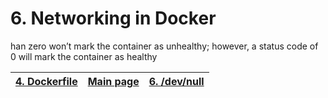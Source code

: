 # 6. Networking in Docker
han zero won’t mark the container as unhealthy; however, a status code of 0 will mark the container as healthy


| [4. Dockerfile ](5_Dockerfile.md) | [Main page](README.md) | [6. /dev/null ](README.md) |
|-----------------------------------|------------------------|----------------------------|
